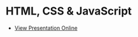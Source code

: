 # HTML, CSS & JavaScript
- [View Presentation Online](https://rawgit.com/TelerikAcademy/SchoolAcademy/master/2015-01-HTML-CSS-JavaScript/02.%20HTML%20Fundamentals/slides/index.html)
